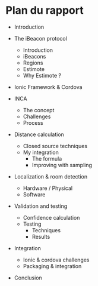# Plan du rapport

- Introduction

- The iBeacon protocol
    - Introduction
    - iBeacons
    - Regions
    - Estimote
    - Why Estimote ?


- Ionic Framework & Cordova

- INCA
    - The concept
    - Challenges
    - Process


- Distance calculation
    - Closed source techniques
    - My integration
        - The formula
        - Improving with sampling


- Localization & room detection
    - Hardware / Physical
    - Software


- Validation and testing
    - Confidence calculation
    - Testing
        - Techniques
        - Results


- Integration
    - Ionic & cordova challenges
    - Packaging & integration


- Conclusion
